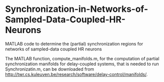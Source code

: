 # Synchronization-in-Networks-of-Sampled-Data-Coupled-HR-Neurons
MATLAB code to determine the (partial) synchronization regions for networks of sampled-data coupled HR neurons

The MATLAB function, compute_manifolds.m, for the computation of partial synchronization manifolds for delay-coupled systems, 
that is needed to run Synchronizatin.m, can be downloaded from http://twr.cs.kuleuven.be/research/software/delay-control/manifolds/.
